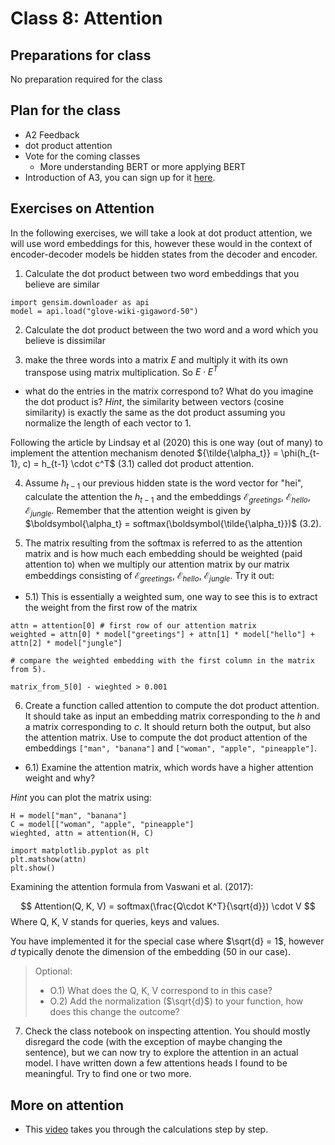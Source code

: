 # Class 8: Attention

## Preparations for class
No preparation required for the  class

## Plan for the class
- A2 Feedback
- dot product attention
- Vote for the coming classes
  - More understanding BERT or more applying BERT
- Introduction of A3, you can sign up for it [here](https://classroom.github.com/a/2Xsl5Qby).



## Exercises on Attention

In the following exercises, we will take a look at dot product attention, we will use word embeddings for this, however these would in the context of encoder-decoder models be hidden states from the decoder and encoder.

1) Calculate the dot product between two word embeddings that you believe are similar
```
import gensim.downloader as api
model = api.load("glove-wiki-gigaword-50")
```

2) Calculate the dot product between the two word and a word which you believe is dissimilar

3) make the three words into a matrix $E$ and multiply it with its own transpose using matrix multiplication. So $E \cdot E^T$
  - what do the entries in the matrix correspond to? What do you imagine the dot product is? *Hint*, the similarity between vectors (cosine similarity) is exactly the same as the dot product assuming you normalize the length of each vector to 1.

Following the article by Lindsay et al (2020) this is one way (out of many) to implement the attention mechanism denoted ${\tilde{\alpha_t}} = \phi(h_{t-1}, c) = h_{t-1} \cdot c^T$ (3.1) called dot product attention. 


4) Assume $h_{t-1}$ our previous hidden state is the word vector for "hei", calculate the attention the $h_{t-1}$ and the embeddings $\mathcal{E}_{greetings}$, $\mathcal{E}_{hello}$, $\mathcal{E}_{jungle}$. Remember that the attention weight is given by $\boldsymbol{\alpha_t} = softmax(\boldsymbol{\tilde{\alpha_t}})$ (3.2).


5) The matrix resulting from the softmax is referred to as the attention matrix and is how much each embedding should be weighted (paid attention to) when we multiply our attention matrix by our matrix embeddings consisting of $\mathcal{E}_{greetings}$, $\mathcal{E}_{hello}$, $\mathcal{E}_{jungle}$. Try it out:

- 5.1) This is essentially a weighted sum, one way to see this is to extract the weight from the first row of the matrix


```
attn = attention[0] # first row of our attention matrix
weighted = attn[0] * model["greetings"] + attn[1] * model["hello"] + attn[2] * model["jungle"]

# compare the weighted embedding with the first column in the matrix from 5).

matrix_from_5[0] - wieghted > 0.001
```

6) Create a function called attention to compute the dot product attention. It should take as input an embedding matrix corresponding to the $h$ and a matrix corresponding to $c$. It should return both the output, but also the attention matrix. Use to compute the dot product attention of the embeddings `["man", "banana"]` and `["woman", "apple", "pineapple"]`.

  - 6.1) Examine the attention matrix, which words have a higher attention weight and why?

*Hint* you can plot the matrix using:
```
H = model["man", "banana"]
C = model[["woman", "apple", "pineapple"]
wieghted, attn = attention(H, C)

import matplotlib.pyplot as plt
plt.matshow(attn)
plt.show()
```

Examining the attention formula from Vaswani et al. (2017):

$$
Attention(Q, K, V) = softmax(\frac{Q\cdot K^T}{\sqrt{d}}) \cdot V
$$
Where Q, K, V stands for queries, keys and values.

You have implemented it for the special case where $\sqrt{d} = 1$, however $d$ typically denote the dimension of the embedding (50 in our case).

>Optional:
>  - O.1) What does the Q, K, V correspond to in this case?
>  - O.2) Add the normalization ($\sqrt{d}$) to your function, how does this change the outcome?

7) Check the class notebook on inspecting attention. You should mostly disregard the code (with the exception of maybe changing the sentence), but we can now try to explore the attention in an actual model. I have written down a few attentions heads I found to be meaningful. Try to find one or two more.


## More on attention
- This [video](https://www.youtube.com/watch?v=0PjHri8tc1c&t=303s) takes you through the calculations step by step.
